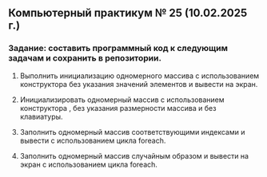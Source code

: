 ## Компьютерный практикум № 25 (10.02.2025 г.)
### Задание: составить программный код к следующим задачам и сохранить в репозитории.
1) Выполнить инициализацию одномерного массива с использованием конструктора без указания значений элементов и вывести на экран.

2) Инициализировать одномерный массив с использованием конструктора , без указания размерности массива и без клавиатуры. 

3) Заполнить одномерный массив соответствующими индексами и вывести с использованием цикла foreach.

4) Заполнить одномерный массив случайным образом и вывести на экран с использованием цикла foreach.
